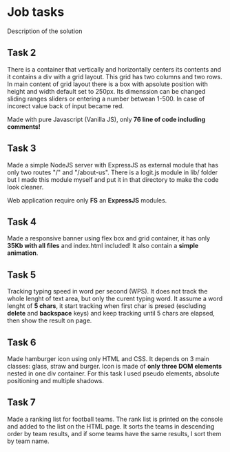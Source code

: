 # Job tasks

Description of the solution

## Task 2

There is a container that vertically and horizontally centers its contents and it contains a div with a grid layout. This grid has two columns and two rows. In main content of grid layout there is a box with apsolute position with height and width default set to 250px. Its dimenssion can be changed sliding ranges sliders or entering a number betwean 1-500. In case of incorect value back of input became red.

Made with pure Javascript (Vanilla JS), only **76 line of code including comments!**

## Task 3

Made a simple NodeJS server with ExpressJS as external module that has only two routes "/" and "/about-us". There is a logit.js module in lib/ folder but I made this module myself and put it in that directory to make the code look cleaner.

Web application require only **FS** an **ExpressJS** modules.

## Task 4

Made a responsive banner using flex box and grid container, it has only **35Kb with all files** and index.html included!
It also contain a **simple animation**.

## Task 5

Tracking typing speed in word per second (WPS).
It does not track the whole lenght of text area, but only the curent typing word.
It assume a word lenght of **5 chars**, it start tracking when first char is presed
(escluding **delete** and **backspace** keys) and keep tracking until 5 chars are elapsed,
then show the result on page.

## Task 6

Made hamburger icon using only HTML and CSS. It depends on 3 main classes: glass, straw and burger. Icon is made of **only three DOM elements** nested in one div container. For this task I used pseudo elements, absolute positioning and multiple shadows.

## Task 7

Made a ranking list for football teams. The rank list is printed on the console and added to the list on the HTML page. It sorts the teams in descending order by team results, and if some teams have the same results, I sort them by team name.

